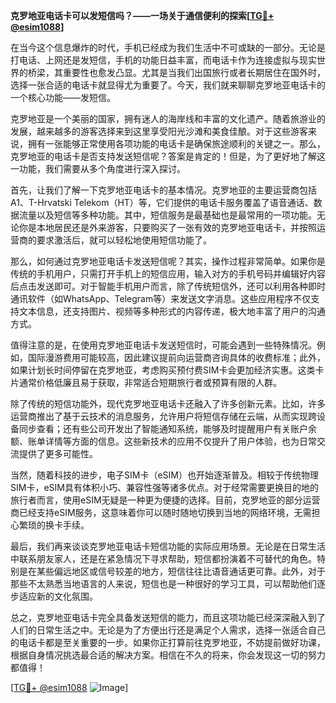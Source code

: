 **克罗地亚电话卡可以发短信吗？——一场关于通信便利的探索[[TG💪+ @esim1088](https://t.me/s/esim1088)]**

在当今这个信息爆炸的时代，手机已经成为我们生活中不可或缺的一部分。无论是打电话、上网还是发短信，手机的功能日益丰富，而电话卡作为连接虚拟与现实世界的桥梁，其重要性也愈发凸显。尤其是当我们出国旅行或者长期居住在国外时，选择一张合适的电话卡就显得尤为重要了。今天，我们就来聊聊克罗地亚电话卡的一个核心功能——发短信。

克罗地亚是一个美丽的国家，拥有迷人的海岸线和丰富的文化遗产。随着旅游业的发展，越来越多的游客选择来到这里享受阳光沙滩和美食佳酿。对于这些游客来说，拥有一张能够正常使用各项功能的电话卡是确保旅途顺利的关键之一。那么，克罗地亚的电话卡是否支持发送短信呢？答案是肯定的！但是，为了更好地了解这一功能，我们需要从多个角度进行深入探讨。

首先，让我们了解一下克罗地亚电话卡的基本情况。克罗地亚的主要运营商包括A1、T-Hrvatski Telekom（HT）等，它们提供的电话卡服务覆盖了语音通话、数据流量以及短信等多种功能。其中，短信服务是最基础也是最常用的一项功能。无论你是本地居民还是外来游客，只要购买了一张有效的克罗地亚电话卡，并按照运营商的要求激活后，就可以轻松地使用短信功能了。

那么，如何通过克罗地亚电话卡发送短信呢？其实，操作过程非常简单。如果你是传统的手机用户，只需打开手机上的短信应用，输入对方的手机号码并编辑好内容后点击发送即可。对于智能手机用户而言，除了传统短信外，还可以利用各种即时通讯软件（如WhatsApp、Telegram等）来发送文字消息。这些应用程序不仅支持文本信息，还支持图片、视频等多种形式的内容传递，极大地丰富了用户的沟通方式。

值得注意的是，在使用克罗地亚电话卡发送短信时，可能会遇到一些特殊情况。例如，国际漫游费用可能较高，因此建议提前向运营商咨询具体的收费标准；此外，如果计划长时间停留在克罗地亚，考虑购买预付费SIM卡会更加经济实惠。这类卡片通常价格低廉且易于获取，非常适合短期旅行者或预算有限的人群。

除了传统的短信功能外，现代克罗地亚电话卡还融入了许多创新元素。比如，许多运营商推出了基于云技术的消息服务，允许用户将短信存储在云端，从而实现跨设备同步查看；还有些公司开发出了智能通知系统，能够及时提醒用户有关账户余额、账单详情等方面的信息。这些新技术的应用不仅提升了用户体验，也为日常交流提供了更多可能性。

当然，随着科技的进步，电子SIM卡（eSIM）也开始逐渐普及。相较于传统物理SIM卡，eSIM具有体积小巧、兼容性强等诸多优点。对于经常需要更换目的地的旅行者而言，使用eSIM无疑是一种更为便捷的选择。目前，克罗地亚的部分运营商已经支持eSIM服务，这意味着你可以随时随地切换到当地的网络环境，无需担心繁琐的换卡手续。

最后，我们再来谈谈克罗地亚电话卡短信功能的实际应用场景。无论是在日常生活中联系朋友家人，还是在紧急情况下寻求帮助，短信都扮演着不可替代的角色。特别是在某些偏远地区或信号较差的地方，短信往往比语音通话更可靠。此外，对于那些不太熟悉当地语言的人来说，短信也是一种很好的学习工具，可以帮助他们逐步适应新的文化氛围。

总之，克罗地亚电话卡完全具备发送短信的能力，而且这项功能已经深深融入到了人们的日常生活之中。无论是为了方便出行还是满足个人需求，选择一张适合自己的电话卡都是至关重要的一步。如果你正打算前往克罗地亚，不妨提前做好功课，根据自身情况挑选最合适的解决方案。相信在不久的将来，你会发现这一切的努力都值得！

[[TG💪+ @esim1088](https://t.me/s/esim1088) ![Image](https://i.postimg.cc/4NQfJmqS/Snipaste-2025-05-13-00-14-12.png)]